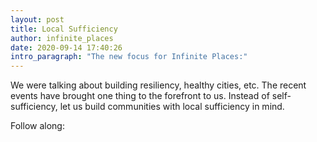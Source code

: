 ```yaml
---
layout: post
title: Local Sufficiency
author: infinite_places
date: 2020-09-14 17:40:26
intro_paragraph: "The new focus for Infinite Places:"
---
```

We were talking about building resiliency, healthy cities, etc. The recent events have brought one thing to the forefront to us. Instead of self-sufficiency, let us build communities with local sufficiency in mind.

Follow along: 